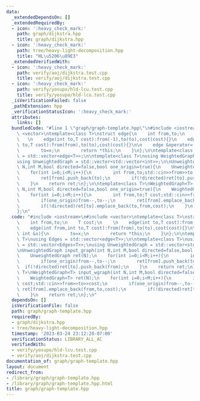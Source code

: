 ```yaml
---
data:
  _extendedDependsOn: []
  _extendedRequiredBy:
  - icon: ':heavy_check_mark:'
    path: graph/dijkstra.hpp
    title: graph/dijkstra.hpp
  - icon: ':heavy_check_mark:'
    path: tree/heavy-light-decomposition.hpp
    title: "HL\u5206\u89E3"
  _extendedVerifiedWith:
  - icon: ':heavy_check_mark:'
    path: verify/aoj/dijkstra.test.cpp
    title: verify/aoj/dijkstra.test.cpp
  - icon: ':heavy_check_mark:'
    path: verify/yosupo/hld-lcu.test.cpp
    title: verify/yosupo/hld-lcu.test.cpp
  _isVerificationFailed: false
  _pathExtension: hpp
  _verificationStatusIcon: ':heavy_check_mark:'
  attributes:
    links: []
  bundledCode: "#line 1 \"graph/graph-template.hpp\"\n#include <iostream>\n#include\
    \ <vector>\ntemplate<class T>\nstruct edge{\n    int from,to;\n    T cost;\n \
    \   \n    edge(int to,T cost):from(-1),to(to),cost(cost){}\n    edge(int from,int\
    \ to,T cost):from(from),to(to),cost(cost){}\n\n    edge &operator=(const int &x){\n\
    \        to=x;\n        return *this;\n    }\n};\n\ntemplate<class T>\nusing Edges\
    \ = std::vector<edge<T>>;\n\ntemplate<class T>\nusing WeightedGraph = std::vector<Edges<T>>;\n\
    using UnweightedGraph = std::vector<std::vector<int>>;\n\nUnweightedGraph input_graph(int\
    \ N,int M,bool directed=false,bool one_origin=true){\n    UnweightedGraph ret(N);\n\
    \    for(int i=0;i<M;i++){\n        int from,to;std::cin>>from>>to;\n        if(one_origin)from--,to--;\n\
    \        ret[from].push_back(to);\n        if(!directed)ret[to].push_back(from);\n\
    \    }\n    return ret;\n};\n\ntemplate<class T>\nWeightedGraph<T> input_wgraph(int\
    \ N,int M,bool directed=false,bool one_origin=true){\n    WeightedGraph<T> ret(N);\n\
    \    for(int i=0;i<M;i++){\n        int from,to;T cost;std::cin>>from>>to>>cost;\n\
    \        if(one_origin)from--,to--;\n        ret[from].emplace_back(from,to,cost);\n\
    \        if(!directed)ret[to].emplace_back(to,from,cost);\n    }\n    return ret;\n\
    };\n"
  code: "#include <iostream>\n#include <vector>\ntemplate<class T>\nstruct edge{\n\
    \    int from,to;\n    T cost;\n    \n    edge(int to,T cost):from(-1),to(to),cost(cost){}\n\
    \    edge(int from,int to,T cost):from(from),to(to),cost(cost){}\n\n    edge &operator=(const\
    \ int &x){\n        to=x;\n        return *this;\n    }\n};\n\ntemplate<class\
    \ T>\nusing Edges = std::vector<edge<T>>;\n\ntemplate<class T>\nusing WeightedGraph\
    \ = std::vector<Edges<T>>;\nusing UnweightedGraph = std::vector<std::vector<int>>;\n\
    \nUnweightedGraph input_graph(int N,int M,bool directed=false,bool one_origin=true){\n\
    \    UnweightedGraph ret(N);\n    for(int i=0;i<M;i++){\n        int from,to;std::cin>>from>>to;\n\
    \        if(one_origin)from--,to--;\n        ret[from].push_back(to);\n      \
    \  if(!directed)ret[to].push_back(from);\n    }\n    return ret;\n};\n\ntemplate<class\
    \ T>\nWeightedGraph<T> input_wgraph(int N,int M,bool directed=false,bool one_origin=true){\n\
    \    WeightedGraph<T> ret(N);\n    for(int i=0;i<M;i++){\n        int from,to;T\
    \ cost;std::cin>>from>>to>>cost;\n        if(one_origin)from--,to--;\n       \
    \ ret[from].emplace_back(from,to,cost);\n        if(!directed)ret[to].emplace_back(to,from,cost);\n\
    \    }\n    return ret;\n};\n"
  dependsOn: []
  isVerificationFile: false
  path: graph/graph-template.hpp
  requiredBy:
  - graph/dijkstra.hpp
  - tree/heavy-light-decomposition.hpp
  timestamp: '2023-03-24 23:12:28-07:00'
  verificationStatus: LIBRARY_ALL_AC
  verifiedWith:
  - verify/yosupo/hld-lcu.test.cpp
  - verify/aoj/dijkstra.test.cpp
documentation_of: graph/graph-template.hpp
layout: document
redirect_from:
- /library/graph/graph-template.hpp
- /library/graph/graph-template.hpp.html
title: graph/graph-template.hpp
---
```


